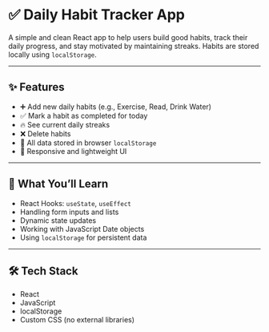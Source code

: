 # ✅ Daily Habit Tracker App

A simple and clean React app to help users build good habits, track their daily progress, and stay motivated by maintaining streaks. Habits are stored locally using `localStorage`.

---

## ✨ Features

- ➕ Add new daily habits (e.g., Exercise, Read, Drink Water)
- ✅ Mark a habit as completed for today
- 🔥 See current daily streaks
- ❌ Delete habits
- 💾 All data stored in browser `localStorage`
- 📱 Responsive and lightweight UI

---

## 🧠 What You’ll Learn

- React Hooks: `useState`, `useEffect`
- Handling form inputs and lists
- Dynamic state updates
- Working with JavaScript Date objects
- Using `localStorage` for persistent data

---

## 🛠 Tech Stack

- React
- JavaScript
- localStorage
- Custom CSS (no external libraries)

